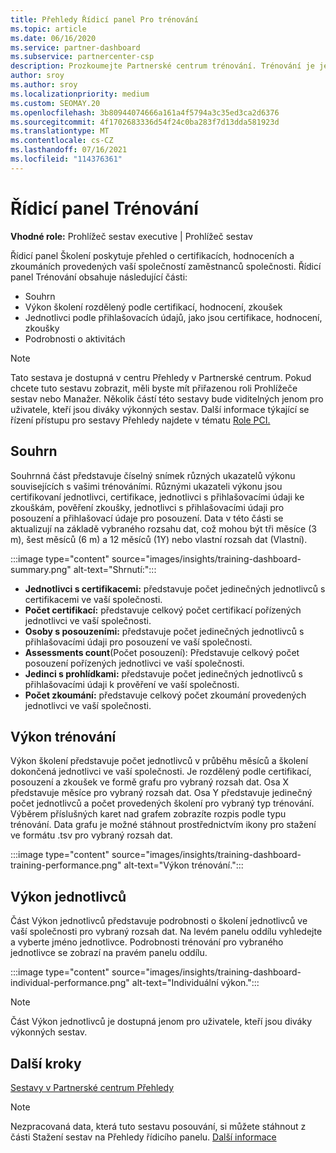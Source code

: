 ```yaml
---
title: Přehledy Řídicí panel Pro trénování
ms.topic: article
ms.date: 06/16/2020
ms.service: partner-dashboard
ms.subservice: partnercenter-csp
description: Prozkoumejte Partnerské centrum trénování. Trénování je jednou ze sestav dostupných v Partnerské centrum Přehledy (PCI).
author: sroy
ms.author: sroy
ms.localizationpriority: medium
ms.custom: SEOMAY.20
ms.openlocfilehash: 3b80944074666a161a4f5794a3c35ed3ca2d6376
ms.sourcegitcommit: 4f1702683336d54f24c0ba283f7d13dda581923d
ms.translationtype: MT
ms.contentlocale: cs-CZ
ms.lasthandoff: 07/16/2021
ms.locfileid: "114376361"
---
```

# <a name="trainings-dashboard"></a>Řídicí panel Trénování

**Vhodné role:** Prohlížeč sestav executive | Prohlížeč sestav

Řídicí panel Školení poskytuje přehled o certifikacích, hodnoceních a zkoumáních provedených vaší společností zaměstnanců společnosti. Řídicí panel Trénování obsahuje následující části:

- Souhrn
- Výkon školení rozdělený podle certifikací, hodnocení, zkoušek
- Jednotlivci podle přihlašovacích údajů, jako jsou certifikace, hodnocení, zkoušky
- Podrobnosti o aktivitách

>[!NOTE] 
>Tato sestava je dostupná v centru Přehledy v Partnerské centrum. Pokud chcete tuto sestavu zobrazit, měli byste mít přiřazenou roli Prohlížeče sestav nebo Manažer. Několik částí této sestavy bude viditelných jenom pro uživatele, kteří jsou diváky výkonných sestav. Další informace týkající se řízení přístupu pro sestavy Přehledy najdete v tématu [Role PCI.](insights-roles.md)

## <a name="summary"></a>Souhrn

Souhrnná část představuje číselný snímek různých ukazatelů výkonu souvisejících s vašimi trénováními. Různými ukazateli výkonu jsou certifikovaní jednotlivci, certifikace, jednotlivci s přihlašovacími údaji ke zkouškám, pověření zkoušky, jednotlivci s přihlašovacími údaji pro posouzení a přihlašovací údaje pro posouzení. Data v této části se aktualizují na základě vybraného rozsahu dat, což mohou být tři měsíce (3 m), šest měsíců (6 m) a 12 měsíců (1Y) nebo vlastní rozsah dat (Vlastní). 

:::image type="content" source="images/insights/training-dashboard-summary.png" alt-text="Shrnutí:":::

- **Jednotlivci s certifikacemi:** představuje počet jedinečných jednotlivců s certifikacemi ve vaší společnosti.
- **Počet certifikací:** představuje celkový počet certifikací pořízených jednotlivci ve vaší společnosti.
- **Osoby s posouzeními:** představuje počet jedinečných jednotlivců s přihlašovacími údaji pro posouzení ve vaší společnosti. 
- **Assessments count**(Počet posouzení): Představuje celkový počet posouzení pořízených jednotlivci ve vaší společnosti.
- **Jedinci s prohlídkami:** představuje počet jedinečných jednotlivců s přihlašovacími údaji k prověření ve vaší společnosti. 
- **Počet zkoumání:** představuje celkový počet zkoumání provedených jednotlivci ve vaší společnosti.

## <a name="training-performance"></a>Výkon trénování

Výkon školení představuje počet jednotlivců v průběhu měsíců a školení dokončená jednotlivci ve vaší společnosti. Je rozdělený podle certifikací, posouzení a zkoušek ve formě grafu pro vybraný rozsah dat. Osa X představuje měsíce pro vybraný rozsah dat. Osa Y představuje jedinečný počet jednotlivců a počet provedených školení pro vybraný typ trénování. Výběrem příslušných karet nad grafem zobrazíte rozpis podle typu trénování. Data grafu je možné stáhnout prostřednictvím ikony pro stažení ve formátu .tsv pro vybraný rozsah dat.

:::image type="content" source="images/insights/training-dashboard-training-performance.png" alt-text="Výkon trénování.":::

## <a name="individuals-performance"></a>Výkon jednotlivců

Část Výkon jednotlivců představuje podrobnosti o školení jednotlivců ve vaší společnosti pro vybraný rozsah dat. Na levém panelu oddílu vyhledejte a vyberte jméno jednotlivce. Podrobnosti trénování pro vybraného jednotlivce se zobrazí na pravém panelu oddílu.

:::image type="content" source="images/insights/training-dashboard-individual-performance.png" alt-text="Individuální výkon.":::

>[!NOTE] 
> Část Výkon jednotlivců je dostupná jenom pro uživatele, kteří jsou diváky výkonných sestav. 

## <a name="next-steps"></a>Další kroky

[Sestavy v Partnerské centrum Přehledy](partner-center-insights.md)

>[!NOTE] 
> Nezpracovaná data, která tuto sestavu posouvání, si můžete stáhnout z části Stažení sestav na Přehledy řídicího panelu. [Další informace](insights-download-reports.md)